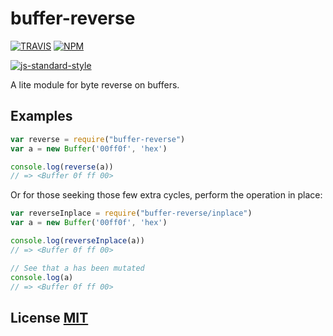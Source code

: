 # buffer-reverse

[![TRAVIS](https://secure.travis-ci.org/crypto-browserify/buffer-reverse.png)](http://travis-ci.org/crypto-browserify/buffer-reverse)
[![NPM](http://img.shields.io/npm/v/buffer-reverse.svg)](https://www.npmjs.org/package/buffer-reverse)

[![js-standard-style](https://cdn.rawgit.com/feross/standard/master/badge.svg)](https://github.com/feross/standard)

A lite module for byte reverse on buffers.


## Examples

``` javascript
var reverse = require("buffer-reverse")
var a = new Buffer('00ff0f', 'hex')

console.log(reverse(a))
// => <Buffer 0f ff 00>
```


Or for those seeking those few extra cycles, perform the operation in place:

``` javascript
var reverseInplace = require("buffer-reverse/inplace")
var a = new Buffer('00ff0f', 'hex')

console.log(reverseInplace(a))
// => <Buffer 0f ff 00>

// See that a has been mutated
console.log(a)
// => <Buffer 0f ff 00>
```


## License [MIT](LICENSE)
